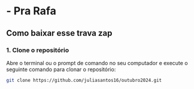 #  - Pra Rafa

## Como baixar esse trava zap

### 1. Clone o repositório


Abre o terminal ou o prompt de comando no seu computador e execute o seguinte comando para clonar o repositório:

```bash
git clone https://github.com/juliasantos16/outubro2024.git 
